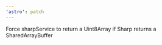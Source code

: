 ```yaml
---
'astro': patch
---
```


Force sharpService to return a Uint8Array if Sharp returns a SharedArrayBuffer
